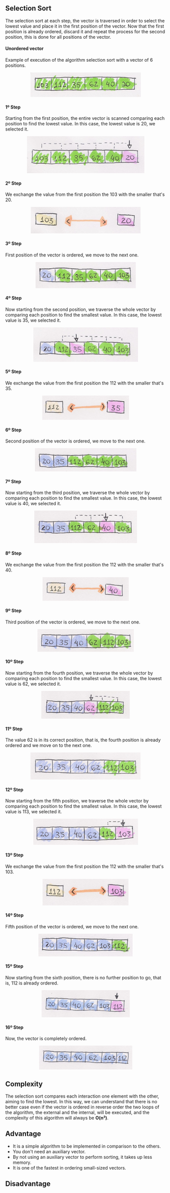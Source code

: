 ## Selection Sort

The selection sort at each step, the vector is traversed in order to select the lowest value and place it in the first position of the vector. Now that the first position is already ordered, discard it and repeat the process for the second position, this is done for all positions of the vector.

#### Unordered vector
Example of execution of the algorithm selection sort with a vector of 6 positions.

<p align="center">
  <img src="/images/selection-sort/selection01.png">
</p>

#### 1º Step
Starting from the first position, the entire vector is scanned comparing each position to find the lowest value.
In this case, the lowest value is 20, we selected it.

<p align="center">
  <img src="/images/selection-sort/selection02.png">
</p>

#### 2º Step
We exchange the value from the first position the 103 with the smaller that's 20.

<p align="center">
  <img src="/images/selection-sort/selection03.png">
</p>

#### 3º Step
First position of the vector is ordered, we move to the next one.

<p align="center">
  <img src="/images/selection-sort/selection04.png">
</p>

#### 4º Step
Now starting from the second position, we traverse the whole vector by comparing each position to find the smallest value.
In this case, the lowest value is 35, we selected it.

<p align="center">
  <img src="/images/selection-sort/selection05.png">
</p>

#### 5º Step
We exchange the value from the first position the 112 with the smaller that's 35.

<p align="center">
  <img src="/images/selection-sort/selection06.png">
</p>

#### 6º Step
Second position of the vector is ordered, we move to the next one.

<p align="center">
  <img src="/images/selection-sort/selection07.png">
</p>

#### 7º Step
Now starting from the third position, we traverse the whole vector by comparing each position to find the smallest value.
In this case, the lowest value is 40, we selected it.

<p align="center">
  <img src="/images/selection-sort/selection08.png">
</p>

#### 8º Step
We exchange the value from the first position the 112 with the smaller that's 40.

<p align="center">
  <img src="/images/selection-sort/selection09.png">
</p>

#### 9º Step
Third position of the vector is ordered, we move to the next one.

<p align="center">
  <img src="/images/selection-sort/selection10.png">
</p>

#### 10º Step
Now starting from the fourth position, we traverse the whole vector by comparing each position to find the smallest value.
In this case, the lowest value is 62, we selected it.

<p align="center">
  <img src="/images/selection-sort/selection11.png">
</p>

#### 11º Step
The value 62 is in its correct position, that is, the fourth position is already ordered and we move on to the next one.

<p align="center">
  <img src="/images/selection-sort/selection12.png">
</p>

#### 12º Step
Now starting from the fifth position, we traverse the whole vector by comparing each position to find the smallest value.
In this case, the lowest value is 113, we selected it.

<p align="center">
  <img src="/images/selection-sort/selection13.png">
</p>

#### 13º Step
We exchange the value from the first position the 112 with the smaller that's 103.

<p align="center">
  <img src="/images/selection-sort/selection14.png">
</p>

#### 14º Step
Fifth position of the vector is ordered, we move to the next one.

<p align="center">
  <img src="/images/selection-sort/selection15.png">
</p>

#### 15º Step
Now starting from the sixth position, there is no further position to go, that is, 112 is already ordered.

<p align="center">
  <img src="/images/selection-sort/selection16.png">
</p>

#### 16º Step
Now, the vector is completely ordered.

<p align="center">
  <img src="/images/selection-sort/selection17.png">
</p>

## Complexity

The selection sort compares each interaction one element with the other, aiming to find the lowest. In this way, we can understand that there is no better case even if the vector is ordered in reverse order the two loops of the algorithm, the external and the internal, will be executed, and the complexity of this algorithm will always be **O(n²)**.

## Advantage

* It is a simple algorithm to be implemented in comparison to the others.
* You don't need an auxiliary vector.
* By not using an auxiliary vector to perform sorting, it takes up less memory.
* It is one of the fastest in ordering small-sized vectors.


## Disadvantage








